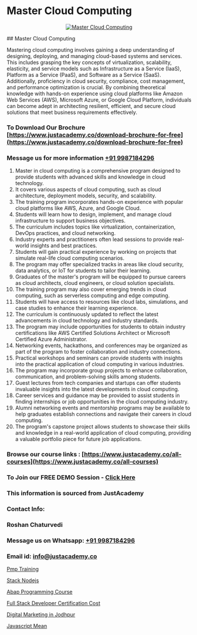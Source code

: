 # Master Cloud Computing

<p align="center">
  <a href="https://justacademy.co/all-courses">
    <img src="https://i.ibb.co/FJQ9DDy/cloud-computing.webp" alt="Master Cloud Computing">
  </a>
</p>
## Master Cloud Computing

Mastering cloud computing involves gaining a deep understanding of designing, deploying, and managing cloud-based systems and services. This includes grasping the key concepts of virtualization, scalability, elasticity, and service models such as Infrastructure as a Service (IaaS), Platform as a Service (PaaS), and Software as a Service (SaaS). Additionally, proficiency in cloud security, compliance, cost management, and performance optimization is crucial. By combining theoretical knowledge with hands-on experience using cloud platforms like Amazon Web Services (AWS), Microsoft Azure, or Google Cloud Platform, individuals can become adept in architecting resilient, efficient, and secure cloud solutions that meet business requirements effectively.
### To Download Our Brochure [https://www.justacademy.co/download-brochure-for-free](https://www.justacademy.co/download-brochure-for-free)
### Message us for more information [+91 9987184296](https://api.whatsapp.com/send?phone=919987184296)
1) Master in cloud computing is a comprehensive program designed to provide students with advanced skills and knowledge in cloud technology.
2) It covers various aspects of cloud computing, such as cloud architecture, deployment models, security, and scalability.
3) The training program incorporates hands-on experience with popular cloud platforms like AWS, Azure, and Google Cloud.
4) Students will learn how to design, implement, and manage cloud infrastructure to support business objectives.
5) The curriculum includes topics like virtualization, containerization, DevOps practices, and cloud networking.
6) Industry experts and practitioners often lead sessions to provide real-world insights and best practices.
7) Students will gain practical experience by working on projects that simulate real-life cloud computing scenarios.
8) The program may offer specialized tracks in areas like cloud security, data analytics, or IoT for students to tailor their learning.
9) Graduates of the master's program will be equipped to pursue careers as cloud architects, cloud engineers, or cloud solution specialists.
10) The training program may also cover emerging trends in cloud computing, such as serverless computing and edge computing.
11) Students will have access to resources like cloud labs, simulations, and case studies to enhance their learning experience.
12) The curriculum is continuously updated to reflect the latest advancements in cloud technology and industry standards.
13) The program may include opportunities for students to obtain industry certifications like AWS Certified Solutions Architect or Microsoft Certified Azure Administrator.
14) Networking events, hackathons, and conferences may be organized as part of the program to foster collaboration and industry connections.
15) Practical workshops and seminars can provide students with insights into the practical application of cloud computing in various industries.
16) The program may incorporate group projects to enhance collaboration, communication, and problem-solving skills among students.
17) Guest lectures from tech companies and startups can offer students invaluable insights into the latest developments in cloud computing.
18) Career services and guidance may be provided to assist students in finding internships or job opportunities in the cloud computing industry.
19) Alumni networking events and mentorship programs may be available to help graduates establish connections and navigate their careers in cloud computing.
20) The program's capstone project allows students to showcase their skills and knowledge in a real-world application of cloud computing, providing a valuable portfolio piece for future job applications.

### Browse our course links : [https://www.justacademy.co/all-courses](https://www.justacademy.co/all-courses) 
### To Join our FREE DEMO Session - [Click Here](https://www.justacademy.co/register-for-course-demo)


### This information is sourced from JustAcademy
### Contact Info:
### Roshan Chaturvedi
### Message us on Whatsapp: [+91 9987184296](https://api.whatsapp.com/send?phone=919987184296)
### Email id: [info@justacademy.co](mailto:info@justacademy.co)
                
[Pmp Training](https://www.linkedin.com/pulse/pmp-training-justacademy-hyderabad-fojuc?trackingId=elmvylQ%2BXz8VJYsBgNS29w%3D%3D&lipi=urn%3Ali%3Apage%3Ad_flagship3_company_admin%3BHOARzOn6RjSLHiGUJj0uqA%3D%3D)

[Stack Nodejs](https://www.linkedin.com/pulse/stack-nodejs-justacademy-beangaluru-rwudc?trackingId=J7gXl0ZYlJzz7Lvo63eL5w%3D%3D&lipi=urn%3Ali%3Apage%3Ad_flagship3_company_admin%3BnaEHpVmnQ1Kh9Nsd8yGz%2BA%3D%3D)

[Abap Programming Course](https://medium.com/@surajvaishnav5015/abap-programming-course-5f175f0b2fe4)

[Full Stack Developer Certification Cost](https://medium.com/@mahi3106/full-stack-developer-certification-cost-aa5b4ec3d058)

[Digital Marketing in Jodhpur](https://justacademyin.github.io/justacademy/digital-marketing-in-jodhpur)

[Javascript Mean](https://justacademyin.github.io/justacademy/javascript-mean)

